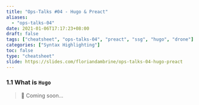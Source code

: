 ```yaml
---
title: "Ops-Talks #04 - Hugo & Preact"
aliases:
  - "ops-talks-04"
date: 2021-01-06T17:17:23+08:00
draft: false
tags: ["cheatsheet", "ops-talks-04", "preact", "ssg", "hugo", "drone"]
categories: ["Syntax Highlighting"]
toc: false
type: "cheatsheet"
slide: https://slides.com/floriandambrine/ops-talks-04-hugo-preact
---
```


### 1.1 What is `Hugo`

> :crossed_fingers: Coming soon...

<!--more-->
